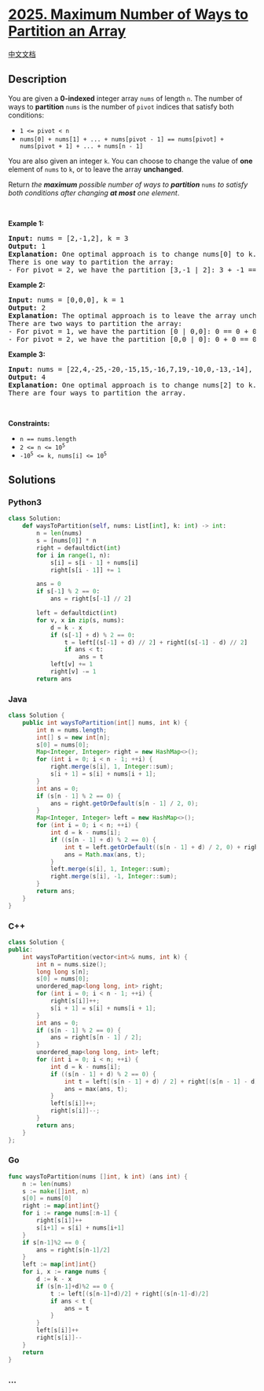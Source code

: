 # [2025. Maximum Number of Ways to Partition an Array](https://leetcode.com/problems/maximum-number-of-ways-to-partition-an-array)

[中文文档](/solution/2000-2099/2025.Maximum%20Number%20of%20Ways%20to%20Partition%20an%20Array/README.md)

## Description

<p>You are given a <strong>0-indexed</strong> integer array <code>nums</code> of length <code>n</code>. The number of ways to <strong>partition</strong> <code>nums</code> is the number of <code>pivot</code> indices that satisfy both conditions:</p>

<ul>
	<li><code>1 &lt;= pivot &lt; n</code></li>
	<li><code>nums[0] + nums[1] + ... + nums[pivot - 1] == nums[pivot] + nums[pivot + 1] + ... + nums[n - 1]</code></li>
</ul>

<p>You are also given an integer <code>k</code>. You can choose to change the value of <strong>one</strong> element of <code>nums</code> to <code>k</code>, or to leave the array <strong>unchanged</strong>.</p>

<p>Return <em>the <strong>maximum</strong> possible number of ways to <strong>partition</strong> </em><code>nums</code><em> to satisfy both conditions after changing <strong>at most</strong> one element</em>.</p>

<p>&nbsp;</p>
<p><strong class="example">Example 1:</strong></p>

<pre>
<strong>Input:</strong> nums = [2,-1,2], k = 3
<strong>Output:</strong> 1
<strong>Explanation:</strong> One optimal approach is to change nums[0] to k. The array becomes [<strong><u>3</u></strong>,-1,2].
There is one way to partition the array:
- For pivot = 2, we have the partition [3,-1 | 2]: 3 + -1 == 2.
</pre>

<p><strong class="example">Example 2:</strong></p>

<pre>
<strong>Input:</strong> nums = [0,0,0], k = 1
<strong>Output:</strong> 2
<strong>Explanation:</strong> The optimal approach is to leave the array unchanged.
There are two ways to partition the array:
- For pivot = 1, we have the partition [0 | 0,0]: 0 == 0 + 0.
- For pivot = 2, we have the partition [0,0 | 0]: 0 + 0 == 0.
</pre>

<p><strong class="example">Example 3:</strong></p>

<pre>
<strong>Input:</strong> nums = [22,4,-25,-20,-15,15,-16,7,19,-10,0,-13,-14], k = -33
<strong>Output:</strong> 4
<strong>Explanation:</strong> One optimal approach is to change nums[2] to k. The array becomes [22,4,<u><strong>-33</strong></u>,-20,-15,15,-16,7,19,-10,0,-13,-14].
There are four ways to partition the array.
</pre>

<p>&nbsp;</p>
<p><strong>Constraints:</strong></p>

<ul>
	<li><code>n == nums.length</code></li>
	<li><code>2 &lt;= n &lt;= 10<sup>5</sup></code></li>
	<li><code>-10<sup>5</sup> &lt;= k, nums[i] &lt;= 10<sup>5</sup></code></li>
</ul>

## Solutions

<!-- tabs:start -->

### **Python3**

```python
class Solution:
    def waysToPartition(self, nums: List[int], k: int) -> int:
        n = len(nums)
        s = [nums[0]] * n
        right = defaultdict(int)
        for i in range(1, n):
            s[i] = s[i - 1] + nums[i]
            right[s[i - 1]] += 1

        ans = 0
        if s[-1] % 2 == 0:
            ans = right[s[-1] // 2]

        left = defaultdict(int)
        for v, x in zip(s, nums):
            d = k - x
            if (s[-1] + d) % 2 == 0:
                t = left[(s[-1] + d) // 2] + right[(s[-1] - d) // 2]
                if ans < t:
                    ans = t
            left[v] += 1
            right[v] -= 1
        return ans
```

### **Java**

```java
class Solution {
    public int waysToPartition(int[] nums, int k) {
        int n = nums.length;
        int[] s = new int[n];
        s[0] = nums[0];
        Map<Integer, Integer> right = new HashMap<>();
        for (int i = 0; i < n - 1; ++i) {
            right.merge(s[i], 1, Integer::sum);
            s[i + 1] = s[i] + nums[i + 1];
        }
        int ans = 0;
        if (s[n - 1] % 2 == 0) {
            ans = right.getOrDefault(s[n - 1] / 2, 0);
        }
        Map<Integer, Integer> left = new HashMap<>();
        for (int i = 0; i < n; ++i) {
            int d = k - nums[i];
            if ((s[n - 1] + d) % 2 == 0) {
                int t = left.getOrDefault((s[n - 1] + d) / 2, 0) + right.getOrDefault((s[n - 1] - d) / 2, 0);
                ans = Math.max(ans, t);
            }
            left.merge(s[i], 1, Integer::sum);
            right.merge(s[i], -1, Integer::sum);
        }
        return ans;
    }
}
```

### **C++**

```cpp
class Solution {
public:
    int waysToPartition(vector<int>& nums, int k) {
        int n = nums.size();
        long long s[n];
        s[0] = nums[0];
        unordered_map<long long, int> right;
        for (int i = 0; i < n - 1; ++i) {
            right[s[i]]++;
            s[i + 1] = s[i] + nums[i + 1];
        }
        int ans = 0;
        if (s[n - 1] % 2 == 0) {
            ans = right[s[n - 1] / 2];
        }
        unordered_map<long long, int> left;
        for (int i = 0; i < n; ++i) {
            int d = k - nums[i];
            if ((s[n - 1] + d) % 2 == 0) {
                int t = left[(s[n - 1] + d) / 2] + right[(s[n - 1] - d) / 2];
                ans = max(ans, t);
            }
            left[s[i]]++;
            right[s[i]]--;
        }
        return ans;
    }
};
```

### **Go**

```go
func waysToPartition(nums []int, k int) (ans int) {
	n := len(nums)
	s := make([]int, n)
	s[0] = nums[0]
	right := map[int]int{}
	for i := range nums[:n-1] {
		right[s[i]]++
		s[i+1] = s[i] + nums[i+1]
	}
	if s[n-1]%2 == 0 {
		ans = right[s[n-1]/2]
	}
	left := map[int]int{}
	for i, x := range nums {
		d := k - x
		if (s[n-1]+d)%2 == 0 {
			t := left[(s[n-1]+d)/2] + right[(s[n-1]-d)/2]
			if ans < t {
				ans = t
			}
		}
		left[s[i]]++
		right[s[i]]--
	}
	return
}
```

### **...**

```

```

<!-- tabs:end -->
